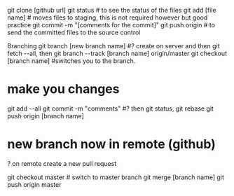 
git clone [github url] 
git status 					# to see the status of the files
git add [file name] 				# moves files to staging, this is not required however but good practice
git commit -m "[comments for the commit]"
git push origin 				# to send the committed files to the source control


Branching
git branch [new branch name] #? create on server and then git fetch --all, then git branch --track [branch name] origin/master
git checkout [branch name] #switches you to the branch.
# make you changes
git add --all
git commit -m "comments" #? then git status, git rebase
git push origin [branch name]
# new branch now in remote (github)

? on remote create a new pull request

git checkout master # switch to master branch
git merge [branch name]
git push origin master
